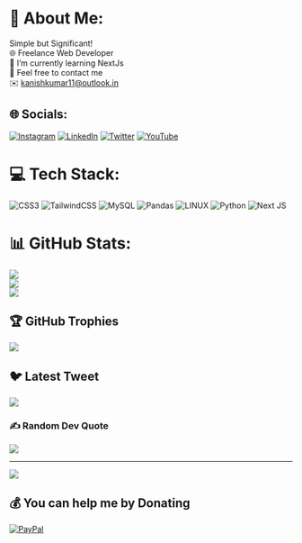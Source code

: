 # 💫 About Me:
Simple but Significant!<br>🌐 Freelance Web Developer<br>🌱 I’m currently learning NextJs<br>💬 Feel free to contact me<br>✉️ kanishkumar11@outlook.in


## 🌐 Socials:
[![Instagram](https://img.shields.io/badge/Instagram-%23E4405F.svg?logo=Instagram&logoColor=white)](https://instagram.com/Kanishkumar_11) [![LinkedIn](https://img.shields.io/badge/LinkedIn-%230077B5.svg?logo=linkedin&logoColor=white)](https://linkedin.com/in/Kanishkumar11) [![Twitter](https://img.shields.io/badge/Twitter-%231DA1F2.svg?logo=Twitter&logoColor=white)](https://twitter.com/Kanishkumar_11) [![YouTube](https://img.shields.io/badge/YouTube-%23FF0000.svg?logo=YouTube&logoColor=white)](https://youtube.com/@@kanishkumar) 

# 💻 Tech Stack:
![CSS3](https://img.shields.io/badge/css3-%231572B6.svg?style=for-the-badge&logo=css3&logoColor=white) ![TailwindCSS](https://img.shields.io/badge/tailwindcss-%2338B2AC.svg?style=for-the-badge&logo=tailwind-css&logoColor=white) ![MySQL](https://img.shields.io/badge/mysql-%2300f.svg?style=for-the-badge&logo=mysql&logoColor=white) ![Pandas](https://img.shields.io/badge/pandas-%23150458.svg?style=for-the-badge&logo=pandas&logoColor=white) ![LINUX](https://img.shields.io/badge/Linux-FCC624?style=for-the-badge&logo=linux&logoColor=black) ![Python](https://img.shields.io/badge/python-3670A0?style=for-the-badge&logo=python&logoColor=ffdd54) ![Next JS](https://img.shields.io/badge/Next-black?style=for-the-badge&logo=next.js&logoColor=white)
# 📊 GitHub Stats:
![](https://github-readme-stats.vercel.app/api?username=Kanishkumar11&theme=vision-friendly-dark&hide_border=false&include_all_commits=false&count_private=false)<br/>
![](https://github-readme-streak-stats.herokuapp.com/?user=Kanishkumar11&theme=vision-friendly-dark&hide_border=false)<br/>
![](https://github-readme-stats.vercel.app/api/top-langs/?username=Kanishkumar11&theme=vision-friendly-dark&hide_border=false&include_all_commits=false&count_private=false&layout=compact)

## 🏆 GitHub Trophies
![](https://github-profile-trophy.vercel.app/?username=Kanishkumar11&theme=onedark&no-frame=true&no-bg=false&margin-w=4)

## 🐦 Latest Tweet
[![](https://gtce.itsvg.in/api?username=Kanishkumar_11)](https://github.com/VishwaGauravIn/github-twitter-card-embed)

### ✍️ Random Dev Quote
![](https://quotes-github-readme.vercel.app/api?type=horizontal&theme=radical)

---
[![](https://visitcount.itsvg.in/api?id=Kanishkumar11&icon=0&color=0)](https://visitcount.itsvg.in)

  ## 💰 You can help me by Donating
  [![PayPal](https://img.shields.io/badge/PayPal-00457C?style=for-the-badge&logo=paypal&logoColor=white)](https://paypal.me/Kanishkumar11) 

  
<!-- Proudly created with GPRM ( https://gprm.itsvg.in ) -->